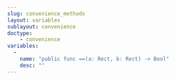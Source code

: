 ```yaml
---
slug: convenience_methods
layout: variables
sublayout: convenience
doctype:
    - convenience
variables:
  -
    name: "public func ==(a: Rect, b: Rect) -> Bool"
    desc: ""
---
```

